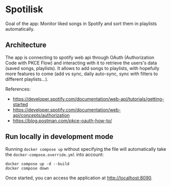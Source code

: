# Spotilisk

Goal of the app: Monitor liked songs in Spotify and sort them in playlists automatically.

## Architecture

The app is connecting to spotify web api through OAuth (Authorization Code with PKCE Flow) and interacting with it to retrieve the users's data (saved songs, playlists). It allows to add songs to playlists, with hopefully more features to come (add vs sync, daily auto-sync, sync with filters to different playlists...).

References:

- <https://developer.spotify.com/documentation/web-api/tutorials/getting-started>
- <https://developer.spotify.com/documentation/web-api/concepts/authorization>
- <https://blog.postman.com/pkce-oauth-how-to/>

## Run locally in development mode

Running `docker compose up` without specifying the file will automatically take the `docker-compose.override.yml` into account:

    docker compose up -d --build
    docker compose down

Once started, you can access the application at <http://localhost:8090>.
